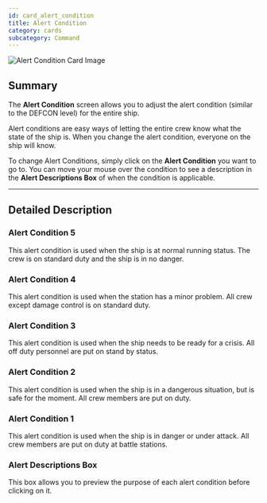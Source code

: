 ```yaml
---
id: card_alert_condition
title: Alert Condition
category: cards
subcategory: Command
---
```


![Alert Condition Card Image](/img/card_alertCondition.jpg)

## Summary

The **Alert Condition** screen allows you to adjust the alert condition (similar
to the DEFCON level) for the entire ship.

Alert conditions are easy ways of letting the entire crew know what the state of
the ship is. When you change the alert condition, everyone on the ship will
know.

To change Alert Conditions, simply click on the **Alert Condition** you want to
go to. You can move your mouse over the condition to see a description in the
**Alert Descriptions Box** of when the condition is applicable.

---

## Detailed Description

### Alert Condition 5

This alert condition is used when the ship is at normal running status. The crew
is on standard duty and the ship is in no danger.

### Alert Condition 4

This alert condition is used when the station has a minor problem. All crew
except damage control is on standard duty.

### Alert Condition 3

This alert condition is used when the ship needs to be ready for a crisis. All
off duty personnel are put on stand by status.

### Alert Condition 2

This alert condition is used when the ship is in a dangerous situation, but is
safe for the moment. All crew members are put on duty.

### Alert Condition 1

This alert condition is used when the ship is in danger or under attack. All
crew members are put on duty at battle stations.

### Alert Descriptions Box

This box allows you to preview the purpose of each alert condition before
clicking on it.
